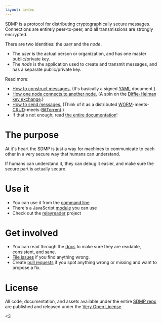```yaml
---
layout: index
---
```



SDMP is a protocol for distributing cryptographically secure messages. Connections are entirely
peer-to-peer, and all transmissions are strongly encrypted.

There are two identities: the *user* and the *node*.

* The *user* is the actual person or organization, and has one master public/private key.
* The *node* is the application used to create and transmit messages, and has a separate public/private key.

Read more:

* [How to construct messages.](./docs/message) (It's basically a signed [YAML](yaml) document.)
* [How one node connects to another node.](./docs/connect) (A spin on the [Diffie-Helman key exchange](diffiehelman).)
* [How to send messages.](./docs/sync) (Think of it as a distributed [WORM](worm)-meets-[CRUD](crud)-meets-[BitTorrent](bittorrent).)
* If that's not enough, read [the entire documentation](./docs)!

# The purpose

At it's heart the SDMP is just a way for machines to communicate to each other in
a very secure way that humans can understand.

If humans can understand it, they can debug it easier, and make sure the secure
part is actually secure.

# Use it

* You can use it from the [command line](sdmpcli)
* There's a JavaScript [module](sdmpnpm) you can use
* Check out the [relayreader](relayreader) project

# Get involved

* You can read through the [docs](./docs) to make sure they are readable, consistent, and sane.
* [File issues](sdmpissues) if you find anything wrong.
* Create [pull requests](sdmppullrequest) if you spot anything wrong or missing and want to propose a fix.

# License

All code, documentation, and assets available under the entire [SDMP repo](sdmprepo)
are published and released under the [Very Open License](vol).

<3

[sdmpcli]: https://github.com/sdmp/sdmp-cli
[sdmpnpm]: https://github.com/sdmp/sdmp-npm

[relayreader]: http://relayreader.com
[sdmpissues]: https://github.com/sdmp/sdmp.github.io/issues
[sdmppullrequest]: https://github.com/sdmp/sdmp.github.io/pulls
[sdmprepo]: https://github.com/sdmp
[vol]: http://veryopenlicense.com/
[yaml]: https://en.wikipedia.org/wiki/YAML
[pgp]: https://en.wikipedia.org/wiki/Pretty_Good_Privacy
[diffiehelman]: https://en.wikipedia.org/wiki/Diffie%E2%80%93Hellman_key_exchange
[worm]: https://en.wikipedia.org/wiki/Write_once_read_many
[crud]: https://en.wikipedia.org/wiki/Create,_read,_update_and_delete
[bittorrent]: https://en.wikipedia.org/wiki/BitTorrent
